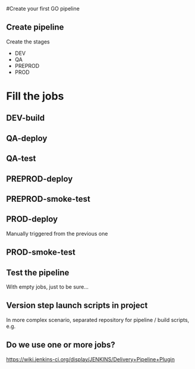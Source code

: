 #Create your first GO pipeline

## Create pipeline

Create the stages
* DEV
* QA
* PREPROD
* PROD



# Fill the jobs
## DEV-build

## QA-deploy

## QA-test

## PREPROD-deploy

## PREPROD-smoke-test

## PROD-deploy
Manually triggered from the previous one

## PROD-smoke-test

## Test the pipeline
With empty jobs, just to be sure...

## Version step launch scripts in project 

In more complex scenario, separated repository for pipeline / build scripts, e.g. 

## Do we use one or more jobs?
https://wiki.jenkins-ci.org/display/JENKINS/Delivery+Pipeline+Plugin
